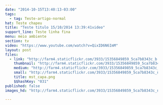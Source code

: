 ```yaml
---
date: "2014-10-15T13:40:13-03:00"
tags:
  - tag: Teste-artigo-normal
hat: Teste chapeu
title: "Teste titulo 15/10/2014 13:39:41video"
support_line: Teste linha fina
menu: meio ambiente
section: tv
video: "https://www.youtube.com/watch?v=QixID6N6ImM"
layout: post
files:
  - link: "http://farm4.staticflickr.com/3933/15356849859_5ca7b8343c_b.jpg"
    thumbnail: "http://farm4.staticflickr.com/3933/15356849859_5ca7b8343c_t.jpg"
    medium: "http://farm4.staticflickr.com/3933/15356849859_5ca7b8343c_z.jpg"
    small: "http://farm4.staticflickr.com/3933/15356849859_5ca7b8343c_n.jpg"
    title: mst_capa.png
    $$hashKey: "031"
published: false
images_hd: "http://farm4.staticflickr.com/3933/15356849859_5ca7b8343c_n.jpg"

---
```

